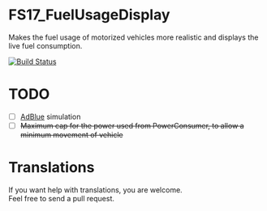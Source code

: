 # FS17_FuelUsageDisplay
Makes the fuel usage of motorized vehicles more realistic and displays the live fuel consumption.  
  
[![Build Status](https://travis-ci.org/TyKonKet/FS17_FuelUsageDisplay.svg?branch=master)](https://travis-ci.org/TyKonKet/FS17_FuelUsageDisplay)
  
# TODO
- [ ] [AdBlue](https://en.wikipedia.org/wiki/Diesel_exhaust_fluid) simulation
- [ ] ~~Maximum cap for the power used from PowerConsumer, to allow a minimum movement of vehicle~~
  
# Translations
If you want help with translations, you are welcome.  
Feel free to send a pull request.
